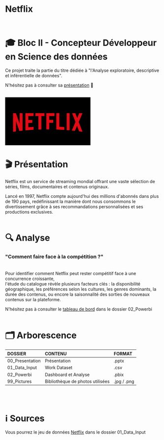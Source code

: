 # Netflix <br> <br>

# 🎓 Bloc II - Concepteur Développeur en Science des données

Ce projet traite la partie du titre dédiée à "l'Analyse exploratoire, descriptive et inférentielle de données". <br> 

N'hésitez pas à consulter sa [présentation](00_Presentation/Netflix_Presentation.pdf?raw=true) 🙂 <br> <br>


<img src="https://raw.githubusercontent.com/aevlkm/Netflix/main/99_Pictures/Netflix_Logo_Long.png" alt="Netflix_Background" width="55%">


# 🎬 Présentation

Netflix est un service de streaming mondial offrant une vaste sélection de séries, films, documentaires et contenus originaux. <br>

Lancé en 1997, Netflix compte aujourd'hui des millions d'abonnés dans plus de 190 pays, redéfinissant la manière dont nous consommons le divertissement grâce à ses recommandations personnalisées et ses productions exclusives. <br> <br>


# 🔍 Analyse

### "Comment faire face à la compétition ?" <br> <br>

Pour identifier comment Netflix peut rester compétitif face à une concurrence croissante, <br>
l'étude du catalogue révèle plusieurs facteurs clés : la disponibilité géographique, les préférences selon les cultures, les genres dominants, la durée des contenus, ou encore la saisonnalité des sorties de nouveaux contenus sur la plateforme. <br>

N'hésitez pas à consulter le [tableau de bord](02_Powerbi/Netflix.pbix?raw=true) dans le dossier 02_Powerbi <br> <br>


# 🗂 Arborescence
 
**DOSSIER** | **CONTENU** | **FORMAT** 
:---|:--- |:---
 00_Presentation | Présentation | .pptx 
 01_Data_Input | Work Dataset |.csv
 02_Powerbi | Dashboard et Analyse | .pbix
 99_Pictures | Bibliothèque de photos utilisées | .jpg / .png 

 <br> <br>

# ℹ️ Sources

Vous pourrez le jeu de données [Netflix](https://github.com/aevlkm/Netflix/raw/main/01_Data_Input/Netflix.csv) dans le dossier 01_Data_Input <br> <br>


